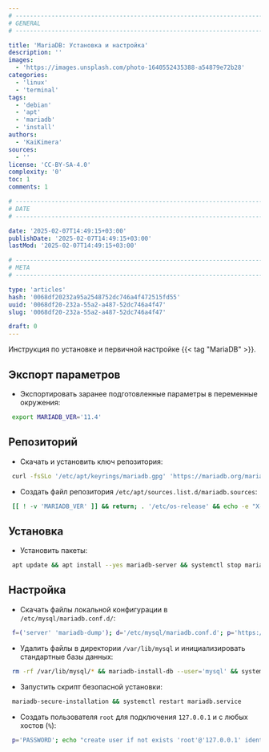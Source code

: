 ```yaml
---
# -------------------------------------------------------------------------------------------------------------------- #
# GENERAL
# -------------------------------------------------------------------------------------------------------------------- #

title: 'MariaDB: Установка и настройка'
description: ''
images:
  - 'https://images.unsplash.com/photo-1640552435388-a54879e72b28'
categories:
  - 'linux'
  - 'terminal'
tags:
  - 'debian'
  - 'apt'
  - 'mariadb'
  - 'install'
authors:
  - 'KaiKimera'
sources:
  - ''
license: 'CC-BY-SA-4.0'
complexity: '0'
toc: 1
comments: 1

# -------------------------------------------------------------------------------------------------------------------- #
# DATE
# -------------------------------------------------------------------------------------------------------------------- #

date: '2025-02-07T14:49:15+03:00'
publishDate: '2025-02-07T14:49:15+03:00'
lastMod: '2025-02-07T14:49:15+03:00'

# -------------------------------------------------------------------------------------------------------------------- #
# META
# -------------------------------------------------------------------------------------------------------------------- #

type: 'articles'
hash: '0068df20232a95a2548752dc746a4f472515fd55'
uuid: '0068df20-232a-55a2-a487-52dc746a4f47'
slug: '0068df20-232a-55a2-a487-52dc746a4f47'

draft: 0
---
```


Инструкция по установке и первичной настройке {{< tag "MariaDB" >}}.

<!--more-->

## Экспорт параметров

- Экспортировать заранее подготовленные параметры в переменные окружения:

```bash
 export MARIADB_VER='11.4'
```

## Репозиторий

- Скачать и установить ключ репозитория:

```bash
 curl -fsSLo '/etc/apt/keyrings/mariadb.gpg' 'https://mariadb.org/mariadb_release_signing_key.pgp'
```

- Создать файл репозитория `/etc/apt/sources.list.d/mariadb.sources`:

```bash
 [[ ! -v 'MARIADB_VER' ]] && return; . '/etc/os-release' && echo -e "X-Repolib-Name: MariaDB\nEnabled: yes\nTypes: deb\nURIs: https://mirror.netcologne.de/mariadb/repo/${MARIADB_VER}/${ID}\n#URIs: https://mirror.yandex.ru/mirrors/mariadb/repo/${MARIADB_VER}/${ID}\nSuites: ${VERSION_CODENAME}\nComponents: main\nArchitectures: $( dpkg --print-architecture )\nSigned-By: /etc/apt/keyrings/mariadb.gpg\n" | tee '/etc/apt/sources.list.d/mariadb.sources' > '/dev/null'
```

## Установка

- Установить пакеты:

```bash
 apt update && apt install --yes mariadb-server && systemctl stop mariadb.service
```

## Настройка

- Скачать файлы локальной конфигурации в `/etc/mysql/mariadb.conf.d/`:

```bash
 f=('server' 'mariadb-dump'); d='/etc/mysql/mariadb.conf.d'; p='https://lib.onl/ru/2025/02/0068df20-232a-55a2-a487-52dc746a4f47'; for i in "${f[@]}"; do curl -fsSLo "${d}/90-${i}.local.cnf" "${p}/${i}.cnf"; done
```

- Удалить файлы в директории `/var/lib/mysql` и инициализировать стандартные базы данных:

```bash
 rm -rf /var/lib/mysql/* && mariadb-install-db --user='mysql' && systemctl start mariadb.service
```

- Запустить скрипт безопасной установки:

```bash
 mariadb-secure-installation && systemctl restart mariadb.service
```

- Создать пользователя `root` для подключения `127.0.0.1` и с любых хостов (`%`):

```bash
 p='PASSWORD'; echo "create user if not exists 'root'@'127.0.0.1' identified by '${p}'; grant all privileges on *.* to 'root'@'127.0.0.1' with grant option; create user if not exists 'root'@'%' identified by '${p}'; grant all privileges on *.* to 'root'@'%' with grant option; flush privileges;" | mariadb --user='root' --password
```
